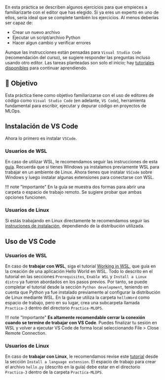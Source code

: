 En esta práctica se describen algunos ejercicios para que empieces a familiarizarte con el editor que has elegido. Si ya eres un experto en uno de ellos, sería ideal que se complete también los ejercicios. Al menos deberías ser capaz de:

-	Crear un nuevo archivo
-	Ejecutar un script/archivo Python
-	Hacer algun cambio y verificar errores

Aunque las instrucciones están pensadas para `Visual Studio Code` (recomendación del curso), se sugiere responder las preguntas incluso usando otro editor. Las tareas planteadas son solo el inicio; hay [tutoriales disponibles](https://code.visualstudio.com/docs/python/python-tutorial) para continuar aprendiendo.

## 🎯 Objetivo
Esta práctica tiene como objetivo familiarizarse con el uso de editores de código como `Visual Studio Code` (en adelante, `VS Code`), herramienta fundamental para escribir, ejecutar y depurar código en proyectos de MLOps.

## Instalación de VS Code
Ahora lo primero es instalar `VSCode`. 

###  Usuarios de WSL

En caso de utilizar WSL, le recomendamos seguir las instrucciones de esta [guía](https://code.visualstudio.com/docs/remote/wsl). Recuerda que si tienes Windows ya instalamos previamente WSL para trabajar en un ambiente de Linux. Ahora tienes que instalar `VSCode` sobre Windows y luego instalar algunas extensiones para conectarse con WSL. 

!!! note "Importante" 
    En la guía se muestra dos formas para abrir una carpeta o espacio de trabajo remoto. Se sugiere probar que ambas opciones funcionen.

### Usuarios de Linux
Si estás trabajando en Linux directamente te recomendamos seguir las [instruciones de instalación](https://code.visualstudio.com/docs/setup/linux#_install-vs-code-on-linux), dependiendo de la distribución utilizada.

## Uso de VS Code

### Usuarios de WSL
En caso de **trabajar con WSL**, siga el tutorial [Working in WSL](https://code.visualstudio.com/docs/remote/wsl-tutorial), que guía en la creación de una aplicación Hello World en WSL. Todo lo descrito en el tutorial en las secciones `Prerequisites`, `Enable WSL` y `Install a Linux distro` ya fueron abordados en los pasos previos. Por tanto, se puede completar el tutorial desde la sección `Python development`, teniendo en cuenta que Python ya fue instalado previamente al configurar la distribución de Linux mediante WSL.  En la guía se utiliza la carpeta `helloWord` como espacio de trabajo, pero en su lugar, crea una subcarpeta llamada `Practica-3` dentro del directorio `Practica-MLOPS`.

!!! note "Importante"
    **Es altamente recomendable cerrar la conexión cuando se termine de trabajar con VS Code**. Puedes finalizar tu sesión en WSL y volver a ejecutar VS Code de forma local seleccionando File > Close Remote Connection.


### Usuarios de Linux
En caso de **trabajar con Linux**, le recomendamos revise este [tutorial](https://code.visualstudio.com/docs/getstarted/getting-started) desde la sección `Install a language extension`. El espacio de trabajo para crear el archivo `hello.py` (descrito en la guía) debe estar en el directorio `Practica-3` dentro de la carpeta `Practica-MLOPS`.